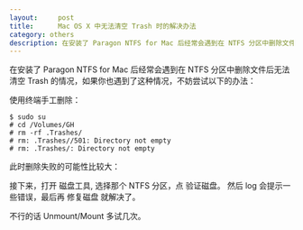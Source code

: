 ```yaml
---
layout:		post
title:		Mac OS X 中无法清空 Trash 时的解决办法
category: others
description: 在安装了 Paragon NTFS for Mac 后经常会遇到在 NTFS 分区中删除文件后无法清空 Trash 的情况，如果你也遇到了这种情况，不妨尝试以下的办法
---
```


在安装了 Paragon NTFS for Mac 后经常会遇到在 NTFS 分区中删除文件后无法清空 Trash 的情况，如果你也遇到了这种情况，不妨尝试以下的办法：

使用终端手工删除：

	$ sudo su
	# cd /Volumes/GH
	# rm -rf .Trashes/
	# rm: .Trashes//501: Directory not empty
	# rm: .Trashes/: Directory not empty

此时删除失败的可能性比较大：

接下来，打开 磁盘工具, 选择那个 NTFS 分区，点 验证磁盘。
然后 log 会提示一些错误，最后再 修复磁盘 就解决了。

不行的话 Unmount/Mount 多试几次。
